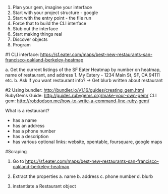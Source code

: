 1. Plan your gem, imagine your interface
2. Start with your project structure - google
3. Start with the entry point - the file run
4. Force that to build the CLI interface
5. Stub out the interface
6. Start making things real
7. Discover objects
8. Program

#1
CLI interface:
https://sf.eater.com/maps/best-new-restaurants-san-francisco-oakland-berkeley-heatmap

a. Get the current listings of the SF Eater Heatmap by number on heatmap, name of restaurant, and address
    1. My Eatery - 1234 Main St, SF, CA 94111
    etc.
b. Ask if you want restaurant info?
    -> Get blurb written about restaurant



#2
Using bundler:
http://bundler.io/v1.16/guides/creating_gem.html
RubyGems Guide:
http://guides.rubygems.org/make-your-own-gem/
CLI gem:
http://robdodson.me/how-to-write-a-command-line-ruby-gem/

What is a restaurant?

- has a name
- has an address
- has a phone number
- has a description
- has various optional links: website, opentable, foursquare, google maps

#Scraping

1. Go to https://sf.eater.com/maps/best-new-restaurants-san-francisco-oakland-berkeley-heatmap

2. Extract the properties
	a. name
	b. address
	c. phone number
	d. blurb

3. instantiate a Restaurant object

